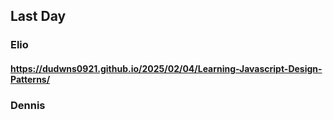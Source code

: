 ## Last Day

### Elio

#### https://dudwns0921.github.io/2025/02/04/Learning-Javascript-Design-Patterns/

### Dennis
